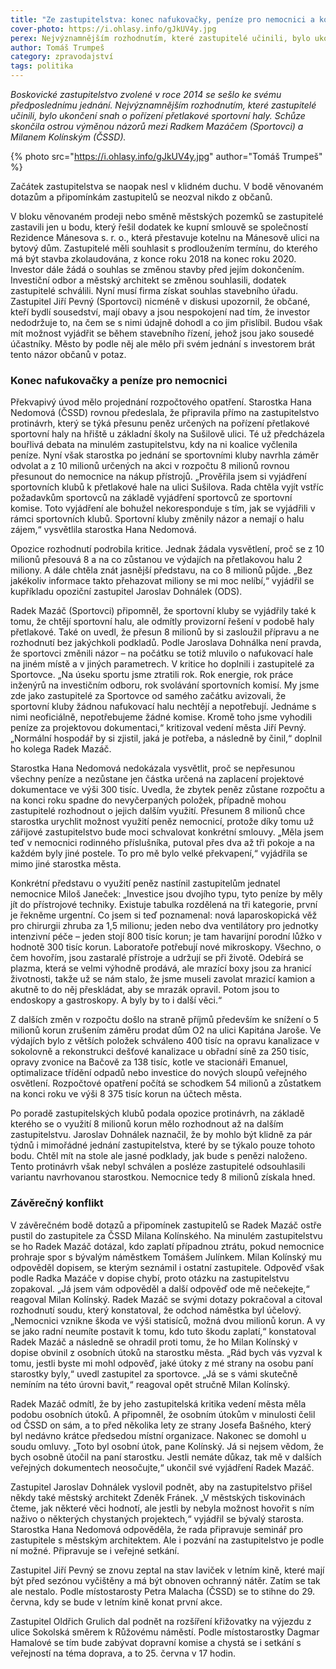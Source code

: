 ```yaml
---
title: "Ze zastupitelstva: konec nafuko­vačky, peníze pro nemocnici a konflikt zastupitelů"
cover-photo: https://i.ohlasy.info/gJkUV4y.jpg
perex: Nejvýznamnějším rozhodnutím, které zastupitelé učinili, bylo ukončení snah o pořízení přetlakové sportovní haly.
author: Tomáš Trumpeš
category: zpravodajství
tags: politika
---
```


*Boskovické zastupitelstvo zvolené v roce 2014 se sešlo ke svému předposlednímu jednání. Nejvýznamnějším rozhodnutím, které zastupitelé učinili, bylo ukončení snah o pořízení přetlakové sportovní haly. Schůze skončila ostrou výměnou názorů mezi Radkem Mazáčem (Sportovci) a Milanem Kolínským (ČSSD).*

{% photo src="https://i.ohlasy.info/gJkUV4y.jpg" author="Tomáš Trumpeš" %}

Začátek zastupitelstva se naopak nesl v klidném duchu. V bodě věnovaném dotazům a připomínkám zastupitelů se neozval nikdo z občanů.

V bloku věnovaném prodeji nebo směně městských pozemků se zastupitelé zastavili jen u bodu, který řešil dodatek ke kupní smlouvě se společností Rezidence Mánesova s. r. o., která přestavuje kotelnu na Mánesově ulici na bytový dům. Zastupitelé měli souhlasit s prodloužením termínu, do kterého má být stavba zkolaudována, z konce roku 2018 na konec roku 2020. Investor dále žádá o souhlas se změnou stavby před jejím dokončením. Investiční odbor a městský architekt se změnou souhlasili, dodatek zastupitelé schválili. Nyní musí firma získat souhlas stavebního úřadu. Zastupitel Jiří Pevný (Sportovci) nicméně v diskusi upozornil, že občané, kteří bydlí sousedství, mají obavy a jsou nespokojení nad tím, že investor nedodržuje to, na čem se s nimi údajně dohodl a co jim přislíbil. Budou však mít možnost vyjádřit se během stavebního řízení, jehož jsou jako sousedé účastníky. Město by podle něj ale mělo při svém jednání s investorem brát tento názor občanů v potaz.

### Konec nafukovačky a peníze pro nemocnici

Překvapivý úvod mělo projednání rozpočtového opatření. Starostka Hana Nedomová (ČSSD) rovnou předeslala, že připravila přímo na zastupitelstvo protinávrh, který se týká přesunu peněz určených na pořízení přetlakové sportovní haly na hřiště u základní školy na Sušilově ulici. Té už předcházela bouřlivá debata na minulém zastupitelstvu, kdy na ni koalice vyčlenila peníze. Nyní však starostka po jednání se sportovními kluby navrhla záměr odvolat a z 10 milionů určených na akci v rozpočtu 8 milionů rovnou přesunout do nemocnice na nákup přístrojů. „Prověřila jsem si vyjádření sportovních klubů k přetlakové hale na ulici Sušilova. Rada chtěla vyjít vstříc požadavkům sportovců na základě vyjádření sportovců ze sportovní komise. Toto vyjádření ale bohužel nekoresponduje s tím, jak se vyjádřili v rámci sportovních klubů. Sportovní kluby změnily názor a nemají o halu zájem,“ vysvětlila starostka Hana Nedomová.

Opozice rozhodnutí podrobila kritice. Jednak žádala vysvětlení, proč se z 10 milionů přesouvá 8 a na co zůstanou ve výdajích na přetlakovou halu 2 miliony. A dále chtěla znát jasnější představu, na co 8 milionů půjde. „Bez jakékoliv informace takto přehazovat miliony se mi moc nelíbí,“ vyjádřil se kupříkladu opoziční zastupitel Jaroslav Dohnálek (ODS).

Radek Mazáč (Sportovci) připomněl, že sportovní kluby se vyjádřily také k tomu, že chtějí sportovní halu, ale odmítly provizorní řešení v podobě haly přetlakové. Také on uvedl, že přesun 8 milionů by si zasloužil přípravu a ne rozhodnutí bez jakýchkoli podkladů. Podle Jaroslava Dohnálka není pravda, že sportovci změnili názor – na počátku se totiž mluvilo o nafukovací hale na jiném místě a v jiných parametrech. V kritice ho doplnili i zastupitelé za Sportovce. „Na úseku sportu jsme ztratili rok. Rok energie, rok práce inženýrů na investičním odboru, rok svolávání sportovních komisí. My jsme zde jako zastupitelé za Sportovce od samého začátku avizovali, že sportovní kluby žádnou nafukovací halu nechtějí a nepotřebují. Jednáme s nimi neoficiálně, nepotřebujeme žádné komise. Kromě toho jsme vyhodili peníze za projektovou dokumentaci,“ kritizoval vedení města Jiří Pevný. „Normální hospodář by si zjistil, jaká je potřeba, a následně by činil,“ doplnil ho kolega Radek Mazáč.

Starostka Hana Nedomová nedokázala vysvětlit, proč se nepřesunou všechny peníze a nezůstane jen částka určená na zaplacení projektové dokumentace ve výši 300 tisíc. Uvedla, že zbytek peněz zůstane rozpočtu a na konci roku spadne do nevyčerpaných položek, případně mohou zastupitelé rozhodnout o jejich dalším využití. Přesunem 8 milionů chce starostka urychlit možnost využití peněz nemocnicí, protože díky tomu už zářijové zastupitelstvo bude moci schvalovat konkrétní smlouvy. „Měla jsem teď v nemocnici rodinného příslušníka, putoval přes dva až tři pokoje a na každém byly jiné postele. To pro mě bylo velké překvapení,“ vyjádřila se mimo jiné starostka města.

Konkrétní představu o využití peněz nastínil zastupitelům jednatel nemocnice Miloš Janeček: „Investice jsou dvojího typu, tyto peníze by měly jít do přístrojové techniky. Existuje tabulka rozdělená na tři kategorie, první je řekněme urgentní. Co jsem si teď poznamenal: nová laparoskopická věž pro chirurgii zhruba za 1,5 milionu; jeden nebo dva ventilátory pro jednotky intenzivní péče – jeden stojí 800 tisíc korun; je tam havarijní porodní lůžko v hodnotě 300 tisíc korun. Laboratoře potřebují nové mikroskopy. Všechno, o čem hovořím, jsou zastaralé přístroje a udržují se při životě. Odebírá se plazma, která se velmi výhodně prodává, ale mrazící boxy jsou za hranicí životnosti, takže už se nám stalo, že jsme museli zavolat mrazicí kamion a akutně to do něj přeskládat, aby se mrazák opravil. Potom jsou to endoskopy a gastroskopy. A byly by to i další věci.“

Z dalších změn v rozpočtu došlo na straně příjmů především ke snížení o 5 milionů korun zrušením záměru prodat dům O2 na ulici Kapitána Jaroše. Ve výdajích bylo z větších položek schváleno 400 tisíc na opravu kanalizace v sokolovně a rekonstrukci dešťové kanalizace u obřadní síně za 250 tisíc, opravy zvonice na Bačově za 138 tisíc, kotle ve stacionáři Emanuel, optimalizace třídění odpadů nebo investice do nových sloupů veřejného osvětlení. Rozpočtové opatření počítá se schodkem 54 milionů a zůstatkem na konci roku ve výši 8 375 tisíc korun na účtech města.

Po poradě zastupitelských klubů podala opozice protinávrh, na základě kterého se o využití 8 milionů korun mělo rozhodnout až na dalším zastupitelstvu. Jaroslav Dohnálek naznačil, že by mohlo být klidně za pár týdnů i mimořádné jednání zastupitelstva, které by se týkalo pouze tohoto bodu. Chtěl mít na stole ale jasné podklady, jak bude s penězi naloženo. Tento protinávrh však nebyl schválen a posléze zastupitelé odsouhlasili variantu navrhovanou starostkou. Nemocnice tedy 8 milionů získala hned.

### Závěrečný konflikt

V závěrečném bodě dotazů a připomínek zastupitelů se Radek Mazáč ostře pustil do zastupitele za ČSSD Milana Kolínského. Na minulém zastupitelstvu se ho Radek Mazáč dotázal, kdo zaplatí případnou ztrátu, pokud nemocnice prohraje spor s bývalým náměstkem Tomášem Julínkem. Milan Kolínský mu odpověděl dopisem, se kterým seznámil i ostatní zastupitele. Odpověď však podle Radka Mazáče v dopise chybí, proto otázku na zastupitelstvu zopakoval. „Já jsem vám odpověděl a další odpověď ode mě nečekejte,“ reagoval Milan Kolínský. Radek Mazáč se svými dotazy pokračoval a citoval rozhodnutí soudu, který konstatoval, že odchod náměstka byl účelový. „Nemocnici vznikne škoda ve výši statisíců, možná dvou milionů korun. A vy se jako radní neumíte postavit k tomu, kdo tuto škodu zaplatí,“ konstatoval Radek Mazáč a následně se ohradil proti tomu, že ho Milan Kolínský v dopise obvinil z osobních útoků na starostku města. „Rád bych vás vyzval k tomu, jestli byste mi mohl odpověď, jaké útoky z mé strany na osobu paní starostky byly,“ uvedl zastupitel za sportovce. „Já se s vámi skutečně nemíním na této úrovni bavit,“ reagoval opět stručně Milan Kolínský.

Radek Mazáč odmítl, že by jeho zastupitelská kritika vedení města měla podobu osobních útoků. A připomněl, že osobním útokům v minulosti čelil od ČSSD on sám, a to před několika lety ze strany Josefa Bašného, který byl nedávno krátce předsedou místní organizace. Nakonec se domohl u soudu omluvy. „Toto byl osobní útok, pane Kolínský. Já si nejsem vědom, že bych osobně útočil na paní starostku. Jestli nemáte důkaz, tak mě v dalších veřejných dokumentech neosočujte,“ ukončil své vyjádření Radek Mazáč.

Zastupitel Jaroslav Dohnálek vyslovil podnět, aby na zastupitelstvo přišel někdy také městský architekt Zdeněk Fránek. „V městských tiskovinách čteme, jak některé věci hodnotí, ale jestli by nebyla možnost hovořit s ním naživo o některých chystaných projektech,“ vyjádřil se bývalý starosta. Starostka Hana Nedomová odpověděla, že rada připravuje seminář pro zastupitele s městským architektem. Ale i pozvání na zastupitelstvo je podle ní možné. Připravuje se i veřejné setkání.

Zastupitel Jiří Pevný se znovu zeptal na stav laviček v letním kině, které mají být před sezónou vyčištěny a má být obnoven ochranný nátěr. Zatím se tak ale nestalo. Podle místostarosty Petra Malacha (ČSSD) se to stihne do 29. června, kdy se bude v letním kině konat první akce.

Zastupitel Oldřich Grulich dal podnět na rozšíření křižovatky na výjezdu z ulice Sokolská směrem k Růžovému náměstí. Podle místostarostky Dagmar Hamalové se tím bude zabývat dopravní komise a chystá se i setkání s veřejností na téma doprava, a to 25. června v 17 hodin.
